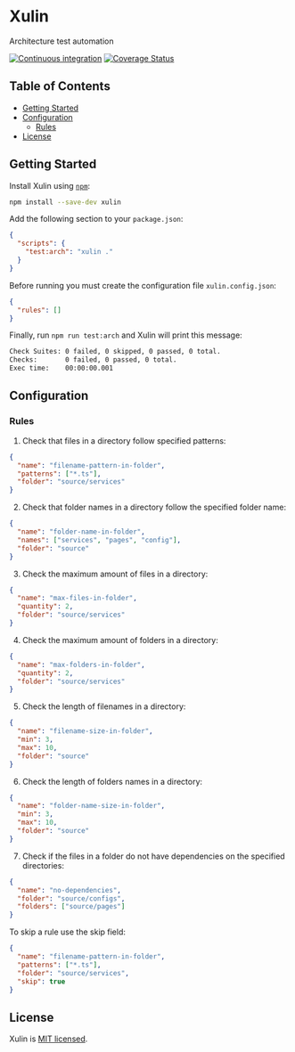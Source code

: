 # Xulin

Architecture test automation

[![Continuous integration](https://github.com/luansv1495/xulin/actions/workflows/ci.yml/badge.svg)](https://github.com/luansv1495/xulin/actions/workflows/ci.yml) [![Coverage Status](https://coveralls.io/repos/github/luansv1495/xulin/badge.svg?branch=main)](https://coveralls.io/github/luansv1495/xulin?branch=main)

## Table of Contents

- [Getting Started](#getting-started)
- [Configuration](#configuration)
  - [Rules](#rules)
- [License](#license)

## Getting Started

Install Xulin using [`npm`](https://www.npmjs.com/package/xulin):

```bash
npm install --save-dev xulin
```

Add the following section to your `package.json`:

```json
{
  "scripts": {
    "test:arch": "xulin ."
  }
}
```

Before running you must create the configuration file `xulin.config.json`:

```json
{
  "rules": []
}
```

Finally, run `npm run test:arch` and Xulin will print this message:

```bash
Check Suites: 0 failed, 0 skipped, 0 passed, 0 total.
Checks:       0 failed, 0 passed, 0 total.
Exec time:    00:00:00.001
```

## Configuration

### Rules

1. Check that files in a directory follow specified patterns:

```json
{
  "name": "filename-pattern-in-folder",
  "patterns": ["*.ts"],
  "folder": "source/services"
}
```

2. Check that folder names in a directory follow the specified folder name:

```json
{
  "name": "folder-name-in-folder",
  "names": ["services", "pages", "config"],
  "folder": "source"
}
```

3. Check the maximum amount of files in a directory:

```json
{
  "name": "max-files-in-folder",
  "quantity": 2,
  "folder": "source/services"
}
```

4. Check the maximum amount of folders in a directory:

```json
{
  "name": "max-folders-in-folder",
  "quantity": 2,
  "folder": "source/services"
}
```

5. Check the length of filenames in a directory:

```json
{
  "name": "filename-size-in-folder",
  "min": 3,
  "max": 10,
  "folder": "source"
}
```

6. Check the length of folders names in a directory:

```json
{
  "name": "folder-name-size-in-folder",
  "min": 3,
  "max": 10,
  "folder": "source"
}
```

7. Check if the files in a folder do not have dependencies on the specified directories:

```json
{
  "name": "no-dependencies",
  "folder": "source/configs",
  "folders": ["source/pages"]
}
```

To skip a rule use the skip field:

```json
{
  "name": "filename-pattern-in-folder",
  "patterns": ["*.ts"],
  "folder": "source/services",
  "skip": true
}
```

## License

Xulin is [MIT licensed](./LICENSE).
